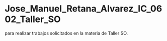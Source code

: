 # Jose_Manuel_Retana_Alvarez_IC_0602_Taller_SO
para realizar trabajos solicitados en la materia de Taller SO.
